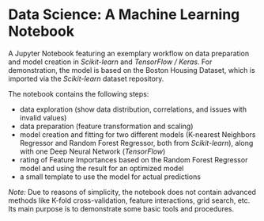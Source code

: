 # Data Science: A Machine Learning Notebook
A Jupyter Notebook featuring an exemplary workflow on data preparation and model creation in *Scikit-learn* and *TensorFlow / Keras*. For demonstration, the model is based on the Boston Housing Dataset, which is imported via the *Scikit-learn* dataset repository.

The notebook contains the following steps:
- data exploration (show data distribution, correlations, and issues with invalid values)
- data preparation (feature transformation and scaling)
- model creation and fitting for two different models (K-nearest Neighbors Regressor and Random Forest Regressor, both from *Scikit-learn*), along with one Deep Neural Network (*TensorFlow*)
- rating of Feature Importances based on the Random Forest Regressor model and using the result for an optimized model
- a small template to use the model for actual predictions

*Note:* Due to reasons of simplicity, the notebook does not contain advanced methods like K-fold cross-validation, feature interactions, grid search, etc. Its main purpose is to demonstrate some basic tools and procedures.
